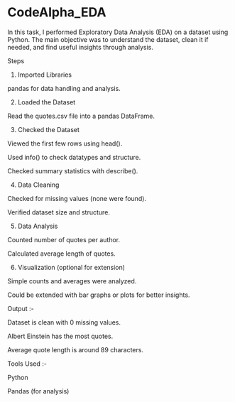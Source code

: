 # CodeAlpha_EDA
In this task, I performed Exploratory Data Analysis (EDA) on a dataset using Python.
The main objective was to understand the dataset, clean it if needed, and find useful insights through analysis.

Steps 

1. Imported Libraries

pandas for data handling and analysis.


2. Loaded the Dataset

Read the quotes.csv file into a pandas DataFrame.


3. Checked the Dataset

Viewed the first few rows using head().

Used info() to check datatypes and structure.

Checked summary statistics with describe().


4. Data Cleaning

Checked for missing values (none were found).

Verified dataset size and structure.


5. Data Analysis

Counted number of quotes per author.

Calculated average length of quotes.


6. Visualization (optional for extension)

Simple counts and averages were analyzed.

Could be extended with bar graphs or plots for better insights.


Output :-

Dataset is clean with 0 missing values.

Albert Einstein has the most quotes.

Average quote length is around 89 characters.



Tools Used :-

Python

Pandas (for analysis)
